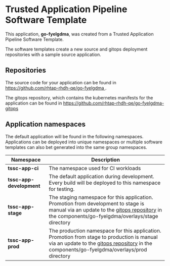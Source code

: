 # Trusted Application Pipeline Software Template

This application, **go-fyelgdma**, was created from a Trusted Application Pipeline Software Template.

The software templates create a new source and gitops deployment repositories with a sample source application. 

## Repositories

The source code for your application can be found in [https://github.com/rhtap-rhdh-qe/go-fyelgdma ](https://github.com/rhtap-rhdh-qe/go-fyelgdma ).
 
The gitops repository, which contains the kubernetes manifests for the application can be found in 
[https://github.com/rhtap-rhdh-qe/go-fyelgdma-gitops ](https://github.com/rhtap-rhdh-qe/go-fyelgdma-gitops ) 

## Application namespaces 

The default application will be found in the following namespaces. Applications can be deployed into unique namespaces or multiple software templates can also bet generated into the same group namespaces.  

|  Namespace   |  Description   |  
| -------- | -------- |
| **tssc-app-ci** | The namespace used for CI workloads |
| **tssc-app-development** | The default application during development. Every build will be deployed to this namespace for testing. |
| **tssc-app-stage** | The staging namespace for this application. Promotion from development to stage is manual via an update to the [gitops repository](https://github.com/rhtap-rhdh-qe/go-fyelgdma-gitops ) in the components/go-fyelgdma/overlays/stage directory |
| **tssc-app-prod** | The production namespace for this application. Promotion from stage to production is manual via an update to the [gitops repository](https://github.com/rhtap-rhdh-qe/go-fyelgdma-gitops ) in the components/go-fyelgdma/overlays/prod directory |